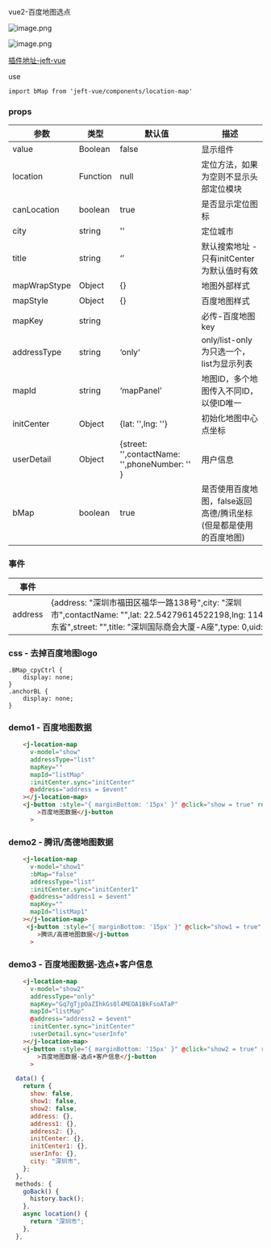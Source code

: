 <!--
 * @Author: your name
 * @Date: 2022-02-21 11:56:14
 * @LastEditTime: 2022-03-06 23:26:45
 * @LastEditors: Please set LastEditors
 * @Description: 打开koroFileHeader查看配置 进行设置: https://github.com/OBKoro1/koro1FileHeader/wiki/%E9%85%8D%E7%BD%AE
 * @FilePath: \jeft-vue-press\docs\guide\LocationMap.md
-->
vue2-百度地图选点


![image.png](https://p3-juejin.byteimg.com/tos-cn-i-k3u1fbpfcp/32d9ae91c46e4ba9915570a55e0d1392~tplv-k3u1fbpfcp-watermark.image?)


![image.png](https://p9-juejin.byteimg.com/tos-cn-i-k3u1fbpfcp/de4de5db461c4746ae720bfa0b12ef6c~tplv-k3u1fbpfcp-watermark.image?)


[插件地址-jeft-vue](https://link.juejin.cn?target=https%3A%2F%2Fwww.npmjs.com%2Fpackage%2Fjeft-vue "https://www.npmjs.com/package/jeft-vue")

use

```
import bMap from 'jeft-vue/components/location-map'
```

### props

| 参数               | 类型            | 默认值               | 描述                       |
| ---------------- | ------------- | ----------------- | ------------------------ |
| value            | Boolean       | false             | 显示组件                     |
| location         | Function      | null              | 定位方法，如果为空则不显示头部定位模块      |
| canLocation            | boolean        | true         | 是否显示定位图标                    |
| city             | string        | '' | 定位城市 |
| title     | string        | ‘’ | 默认搜索地址 - 只有initCenter为默认值时有效 |
| mapWrapStype            | Object         | {}        | 地图外部样式                     |
| mapStyle | Object       | {}             | 百度地图样式                     |
| mapKey       | string |                | 必传-百度地图key         |
| addressType       | string |      ‘only‘          |  only/list-only为只选一个，list为显示列表         |
| mapId       | string |      ‘mapPanel’          | 地图ID，多个地图传入不同ID，以使ID唯一         |
| initCenter       | Object |      {lat: '',lng: ''}          | 初始化地图中心点坐标         |
| userDetail       | Object |      {street: '',contactName: '',phoneNumber: '' }          | 用户信息         |
| bMap       | boolean |      true         |   是否使用百度地图，false返回高德/腾讯坐标(但是都是使用的百度地图)         |

### 事件

| 事件               | 返回参数            | 
| ---------------- | ------------- | 
| address            | {address: "深圳市福田区福华一路138号",city: "深圳市",contactName: "",lat: 22.54279614522198,lng: 114.05778768593017,phoneNumber: "",postcode: null,province: "广东省",street: "",title: "深圳国际商会大厦-A座",type: 0,uid: "108ed554a3f5358229fc4892",_poiType: "房地产"}       |      


### css - 去掉百度地图logo

```
.BMap_cpyCtrl {
    display: none;
}
.anchorBL {
    display: none;
}
```

### demo1 - 百度地图数据

``` html
    <j-location-map
      v-model="show"
      addressType="list"
      mapKey=""
      mapId="listMap"
      :initCenter.sync="initCenter"
      @address="address = $event"
    ></j-location-map>
    <j-button :style="{ marginBottom: '15px' }" @click="show = true" round
        >百度地图数据</j-button
      >
```


### demo2 - 腾讯/高德地图数据

``` html
    <j-location-map
      v-model="show1"
      :bMap="false"
      addressType="list"
      :initCenter.sync="initCenter1"
      @address="address1 = $event"
      mapKey=""
      mapId="listMap1"
    ></j-location-map>
     <j-button :style="{ marginBottom: '15px' }" @click="show1 = true" round
        >腾讯/高德地图数据</j-button
      >
```

### demo3 - 百度地图数据-选点+客户信息

``` html
    <j-location-map
      v-model="show2"
      addressType="only"
      mapKey="Gq7gTjpOaZIhkGs0l4MEOA1BkFsoATaP"
      mapId="listMap"
      @address="address2 = $event"
      :initCenter.sync="initCenter"
      :userDetail.sync="userInfo"
    ></j-location-map>
    <j-button :style="{ marginBottom: '15px' }" @click="show2 = true" round
        >百度地图数据-选点+客户信息</j-button
      >
```

``` js
  data() {
    return {
      show: false,
      show1: false,
      show2: false,
      address: {},
      address1: {},
      address2: {},
      initCenter: {},
      initCenter1: {},
      userInfo: {},
      city: "深圳市",
    };
  },
  methods: {
    goBack() {
      history.back();
    },
    async location() {
      return "深圳市";
    },
  },
```
